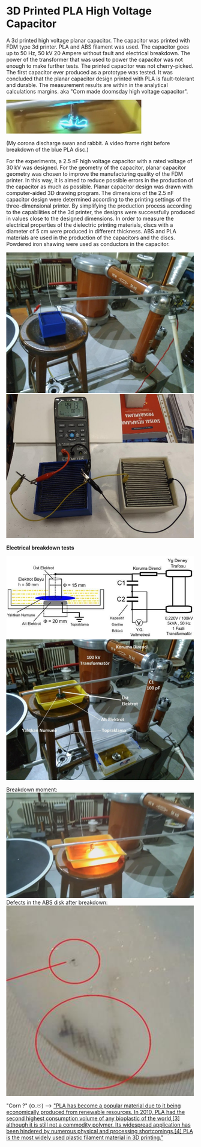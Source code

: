 # 3D Printed PLA High Voltage Capacitor
A 3d printed high voltage planar capacitor. The capacitor was printed with FDM type 3d printer. PLA and ABS filament was used. The capacitor goes up to 50 Hz, 50 kV 20 Ampere without fault and electrical breakdown. The power of the transformer that was used to power the capacitor was not enough to make further tests. The printed capacitor was not cherry-picked. The first capacitor ever produced as a prototype was tested. It was concluded that the planar capacitor design printed with PLA is fault-tolerant and durable. The measurement results are within in the analytical calculations margins.
aka "Corn made doomsday high voltage capacitor".

<img src="markdown_files/1581160673875.jpeg">

(My corona discharge swan and rabbit. A video frame right before breakdown of the blue PLA disc.)


For the experiments, a 2.5 nF high voltage capacitor with a rated voltage of 30 kV was designed. For the geometry of the capacitor, planar capacitor geometry was chosen to improve the manufacturing quality of the FDM printer. In this way, it is aimed to reduce possible errors in the production of the capacitor as much as possible. Planar capacitor design was drawn with computer-aided 3D drawing program. The dimensions of the 2.5 nF capacitor design were determined according to the printing settings of the three-dimensional printer. By simplifying the production process according to the capabilities of the 3d printer, the designs were successfully produced in values close to the designed dimensions. In order to measure the electrical properties of the dielectric printing materials, discs with a diameter of 5 cm were produced in different thickness. ABS and PLA materials are used in the production of the capacitors and the discs. Powdered iron shawing were used as conductors in the capacitor.

<img src="markdown_files/bluecaptest.png" width="500">

<img src="markdown_files/bluewhitecap.png" width="500">

**Electrical breakdown tests**


<img src="markdown_files/experimentalsetupillustration.jpeg" width="500">

<img src="markdown_files/experimentalsetup.jpeg" width="500">

Breakdown moment:  
<img src="markdown_files/white_abs_breakdown.png" width="500">  
Defects in the ABS disk after breakdown:  
<img src="markdown_files/white_abs_breakdown-defects.png" width="500">  

"Corn ?" (⊙.☉) --> ["PLA has become a popular material due to it being economically produced from renewable resources. In 2010, PLA had the second highest consumption volume of any bioplastic of the world,[3] although it is still not a commodity polymer. Its widespread application has been hindered by numerous physical and processing shortcomings.[4] PLA is the most widely used plastic filament material in 3D printing."](https://en.wikipedia.org/wiki/Polylactic_acid)

